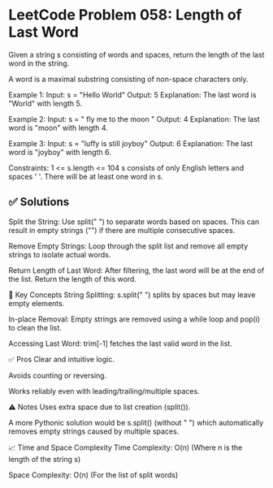 # LeetCode Problem 058: Length of Last Word

Given a string s consisting of words and spaces, return the length of the last word in the string.

A word is a maximal substring consisting of non-space characters only.
 
Example 1:
Input: s = "Hello World"
Output: 5
Explanation: The last word is "World" with length 5.

Example 2:
Input: s = "   fly me   to   the moon  "
Output: 4
Explanation: The last word is "moon" with length 4.

Example 3:
Input: s = "luffy is still joyboy"
Output: 6
Explanation: The last word is "joyboy" with length 6.
 
Constraints:
1 <= s.length <= 104
s consists of only English letters and spaces ' '.
There will be at least one word in s.

## ✅ Solutions

Split the String:
Use split(" ") to separate words based on spaces. This can result in empty strings ("") if there are multiple consecutive spaces.

Remove Empty Strings:
Loop through the split list and remove all empty strings to isolate actual words.

Return Length of Last Word:
After filtering, the last word will be at the end of the list. Return the length of this word.


🧠 Key Concepts
String Splitting:
s.split(" ") splits by spaces but may leave empty elements.

In-place Removal:
Empty strings are removed using a while loop and pop(i) to clean the list.

Accessing Last Word:
trim[-1] fetches the last valid word in the list.


✅ Pros
Clear and intuitive logic.

Avoids counting or reversing.

Works reliably even with leading/trailing/multiple spaces.


⚠️ Notes
Uses extra space due to list creation (split()).

A more Pythonic solution would be s.split() (without " ") which automatically removes empty strings caused by multiple spaces.


📈 Time and Space Complexity
Time Complexity: O(n)
(Where n is the length of the string s)

Space Complexity: O(n)
(For the list of split words)